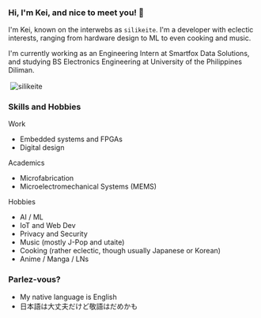 ### Hi, I'm Kei, and nice to meet you! 👋

I'm Kei, known on the interwebs as `silikeite`. I'm a developer with eclectic interests, ranging from hardware design to ML to even cooking and music.

I'm currently working as an Engineering Intern at Smartfox Data Solutions, and studying BS Electronics Engineering at University of the Philippines Diliman.

<p>&nbsp;<img align="center" src="https://github-readme-stats.vercel.app/api?username=silikeite&show_icons=true&locale=en" alt="silikeite" /></p>

### Skills and Hobbies
Work
- Embedded systems and FPGAs
- Digital design

Academics
- Microfabrication
- Microelectromechanical Systems (MEMS)

Hobbies
- AI / ML
- IoT and Web Dev
- Privacy and Security
- Music (mostly J-Pop and utaite)
- Cooking (rather eclectic, though usually Japanese or Korean)
- Anime / Manga / LNs

### Parlez-vous?
- My native language is English
- 日本語は大丈夫だけど敬語はだめかも


